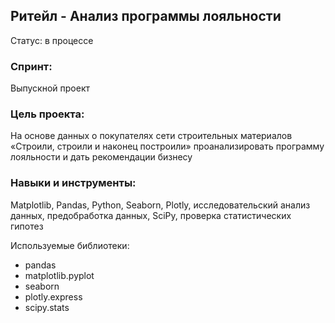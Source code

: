 ## Ритейл - Анализ программы лояльности
Статус: в процессе

### Спринт: 
Выпускной проект

### Цель проекта:
На основе данных о покупателях сети строительных материалов «Строили, строили и наконец построили»  проанализировать программу лояльности и дать рекомендации бизнесу

### Навыки и инструменты:
Matplotlib, Pandas, Python, Seaborn, Plotly, исследовательский анализ данных, предобработка данных, SciPy, проверка статистических гипотез

Используемые библиотеки:
- pandas
- matplotlib.pyplot
- seaborn
- plotly.express
- scipy.stats
